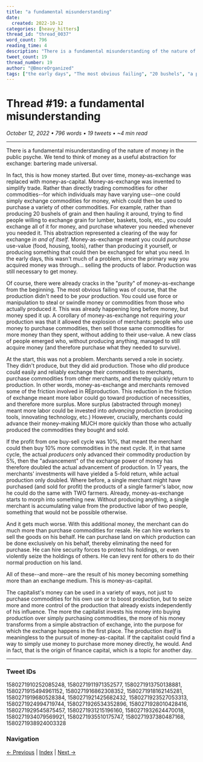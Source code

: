 ```yaml
---
title: "a fundamental misunderstanding"
date:
  created: 2022-10-12
categories: [heavy_hitters]
thread_id: "thread_0037"
word_count: 796
reading_time: 4
description: "There is a fundamental misunderstanding of the nature of money in the public psyche ."
tweet_count: 19
thread_number: 19
author: "@BmoreOrganized"
tags: ["the early days", "The most obvious failing", "20 bushels", "a problem", "the products"]
---
```

# Thread #19: a fundamental misunderstanding

*October 12, 2022 • 796 words • 19 tweets • ~4 min read*

---

There is a fundamental misunderstanding of the nature of money in the public psyche. We tend to think of money as a useful abstraction for exchange: bartering made universal.

In fact, this is how money started. But over time, money-as-exchange was replaced with money-as-capital. Money-as-exchange was invented to simplify trade. Rather than directly trading commodities for other commodities--for which individuals may have varying use--one could simply exchange commodities for money, which could then be used to purchase a variety of other commodities. For example, rather than producing 20 bushels of grain and then hauling it around, trying to find people willing to exchange grain for lumber, baskets, tools, etc., you could exchange all of it for money, and purchase whatever you needed whenever you needed it. This abstraction represented a clearing of the way for exchange *in and of itself*. Money-as-exchange meant you could *purchase* use-value (food, housing, tools), rather than producing it yourself, or producing something that could then be exchanged for what you need. In the early days, this wasn't much of a problem, since the primary way you acquired money was through... selling the products of labor. Production was still necessary to get money.

Of course, there were already cracks in the "purity" of money-as-exchange from the beginning. The most obvious failing was of course, that the production didn't need to be *your* production. You could use force or manipulation to steal or swindle money or commodities from those who actually produced it. This was already happening long before money, but money sped it up. A corollary of money-as-exchange not requiring *your* production was that it allowed the explosion of merchants: people who use money to purchase commodities, then sell those same commodities for more money than they spent, without adding to their use-value. A new class of people emerged who, without producing anything, managed to still acquire money (and therefore purchase what they needed to survive).

At the start, this was not a problem. Merchants served a role in society. They didn't produce, but they did aid production. Those who *did* produce could easily and reliably exchange their commodities to merchants, purchase commodities from other merchants, and thereby quickly return to production. In other words, money-as-exchange and merchants removed some of the friction involved in REproduction. This reduction in the friction of exchange meant more labor could go toward production of necessities, and therefore more surplus. More surplus (abstracted through money) meant more labor could be invested into *advancing* production (producing tools, innovating technology, etc.) However, crucially, merchants could advance their money-making MUCH more quickly than those who actually produced the commodities they bought and sold.

If the profit from one buy-sell cycle was 10%, that meant the merchant could then buy 10% more commodities in the next cycle. If, in that same cycle, the actual *producers* only advanced their commodity production by 5%, then the "advancement" of the exchange power of money has therefore doubled the actual advancement of production. In 17 years, the merchants' investments will have yielded a 5-fold return, while actual production only doubled. Where before, a single merchant might have purchased (and sold for profit) the products of a single farmer's labor, now he could do the same with TWO farmers. Already, money-as-exchange starts to morph into something new. Without producing anything, a single merchant is accumulating value from the productive labor of two people, something that would not be possible otherwise.

And it gets much worse. With this additional money, the merchant can do much more than purchase commodities for resale. He can hire workers to sell the goods on his behalf. He can purchase land on which production can be done exclusively on his behalf, thereby eliminating the need for purchase. He can hire security forces to protect his holdings, or even violently seize the holdings of others. He can levy rent for others to do their normal production on his land.

All of these--and more--are the result of his money becoming something more than an exchange medium. This is money-as-capital.

The capitalist's money can be used in a variety of ways, not just to purchase commodities for his own use or to boost production, but to seize more and more control of the production that already exists independently of his influence. The more the capitalist invests his money into buying production over simply purchasing commodities, the more of his money transforms from a simple abstraction of exchange, into the purpose for which the exchange happens in the first place. The production *itself* is meaningless to the pursuit of money-as-capital. If the capitalist could find a way to simply use money to purchase more money directly, he would. And in fact, that is the origin of finance capital, which is a topic for another day.

---

### Tweet IDs
1580271910252085248, 1580271911971352577, 1580271913750138881, 1580271915494961152, 1580271916862308352, 1580271918162145281, 1580271919680528384, 1580271921425682432, 1580271923527053313, 1580271924994719744, 1580271926534352896, 1580271928010428416, 1580271929545875457, 1580271931215196160, 1580271932624470018, 1580271934079569921, 1580271935510175747, 1580271937380487168, 1580271938924003328

### Navigation
[← Previous](018-*.md) | [Index](index.md) | [Next →](020-*.md)